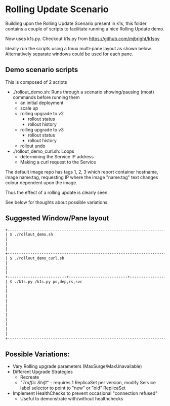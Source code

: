 
# Rolling Update Scenario

Building upon the Rolling Update Scenario present in k1s, this folder contains a couple of scripts to facilitate running a nice Rolling Update demo.

Now uses k1s.py.  Checkout k1s.py from https://github.com/mjbright/k1spy

Ideally run the scripts using a tmux multi-pane layout as shown below.
Alternatively separate windows could be used for each pane.

## Demo scenario scripts

This is composed of 2 scripts
- ./rollout_demo.sh: Runs through a scenario showing/pausing (most) commands before running them
  - an initial deployment
  - scale up
  - rolling upgrade to v2
    - rollout status
    - rollout history
  - rolling upgrade to v3
    - rollout status
    - rollout history
  - rollout undo
- ./rollout_demo_curl.sh: Loops
  - determining the Service IP address
  - Making a curl request to the Service

The default image repo has tags 1, 2, 3 which report container hostname, image name:tag, requesting IP
where the image "name:tag" text changes colour dependent upon the image.

Thus the effect of a rolling update is clearly seen.

See below for thoughts about possible variations.

## Suggested Window/Pane layout

```txt
+--------------------------------------------------------------------------------+
| $ ./rollout_demo.sh                                                            |
|                                                                                |
|                                                                                |
|                                                                                |
+--------------------------------------------------------------------------------+
| $ ./rollout_demo_curl.sh                                                       |
|                                                                                |
|                                                                                |
|                                                                                |
+--------------------------+--------------------------+--------------------------+
| $ ./k1s.py /k1s.py po,dep,rs,svc
|                                                                                |
|                                                                                |
|                                                                                |
|                                                                                |
|                                                                                |
|                                                                                |
|                                                                                |
|                                                                                |
|                                                                                |
|                                                                                |
|                                                                                |
+--------------------------------------------------------------------------------+
```

## Possible Variations:

- Vary Rolling upgrade parameters (MaxSurge/MaxUnavailable)
- Different Upgrade Strategies
  - Recreate
  - "*Traffic Shift*" - requires 1 ReplicaSet per version, modify Service label selector to point to "new" or "old" ReplicaSet
- Implement HealthChecks to prevent occasional "connection refused"
  - Useful to demonstrate with/without healthchecks

